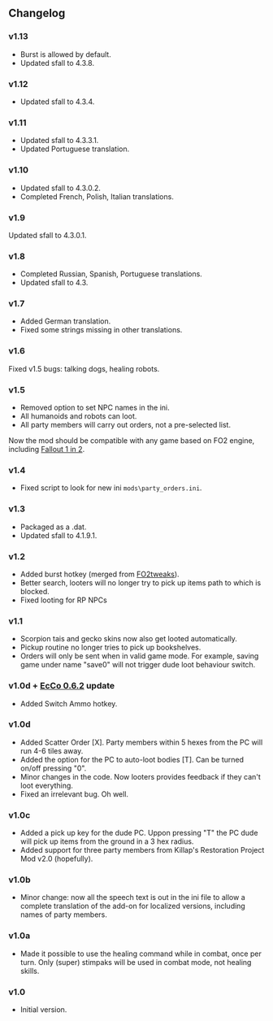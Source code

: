 ## Changelog

### v1.13
- Burst is allowed by default.
- Updated sfall to 4.3.8.

### v1.12
- Updated sfall to 4.3.4.

### v1.11
- Updated sfall to 4.3.3.1.
- Updated Portuguese translation.

### v1.10
- Updated sfall to 4.3.0.2.
- Completed French, Polish, Italian translations.

### v1.9
Updated sfall to 4.3.0.1.

### v1.8
- Completed Russian, Spanish, Portuguese translations.
- Updated sfall to 4.3.

### v1.7
- Added German translation.
- Fixed some strings missing in other translations.

### v1.6
Fixed v1.5 bugs: talking dogs, healing robots.

### v1.5
- Removed option to set NPC names in the ini.
- All humanoids and robots can loot.
- All party members will carry out orders, not a pre-selected list.

Now the mod should be compatible with any game based on FO2 engine, including [Fallout 1 in 2](https://github.com/rotators/Fo1in2).

### v1.4
- Fixed script to look for new ini `mods\party_orders.ini`.
### v1.3
- Packaged as a .dat.
- Updated sfall to 4.1.9.1.
### v1.2
- Added burst hotkey (merged from [FO2tweaks](https://github.com/BGforgeNet/fo2tweaks)).
- Better search, looters will no longer try to pick up items path to which is blocked.
- Fixed looting for RP NPCs
### v1.1
- Scorpion tais and gecko skins now also get looted automatically.
- Pickup routine no longer tries to pick up bookshelves.
- Orders will only be sent when in valid game mode. For example, saving game under name "save0" will not trigger dude loot behaviour switch.
### v1.0d + [EcCo 0.6.2](http://www.nma-fallout.com/threads/economy-and-combat-rebalance-mod.193578/) update
- Added Switch Ammo hotkey.
### v1.0d
- Added Scatter Order [X]. Party members within 5 hexes from the PC will run 4-6 tiles away.
- Added the option for the PC to auto-loot bodies [T]. Can be turned on/off pressing "0".
- Minor changes in the code. Now looters provides feedback if they can't loot everything.
- Fixed an irrelevant bug. Oh well.
### v1.0c
- Added a pick up key for the dude PC. Uppon pressing "T" the PC dude will pick up items from the ground in a 3 hex radius.
- Added support for three party members from Killap's Restoration Project Mod v2.0 (hopefully).
### v1.0b
- Minor change: now all the speech text is out in the ini file to allow a complete translation of the add-on for localized versions, including names of party members.
### v1.0a
- Made it possible to use the healing command while in combat, once per turn. Only (super) stimpaks will be used in combat mode, not healing skills.
### v1.0
- Initial version.
